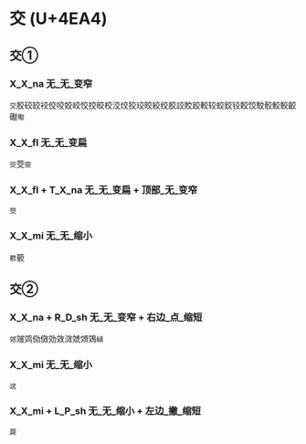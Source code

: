 # 交 (U+4EA4)

## 交①

### X_X_na 无_无_变窄
`交`㬵䂭䍊䘨佼咬姣峧恔挍晈校洨烄狡珓皎絞绞胶詨賋跤較较蛟鉸铰餃饺駮骹鮫鲛齩礮`㘐`

### X_X_fl 无_无_变扁
`㝔`茭`窔`

### X_X_fl + T_X_na 无_无_变扁 + 顶部_无_变窄
`筊`

### X_X_mi 无_无_缩小
`䉰`䕧

## 交②

### X_X_na + R_D_sh 无_无_变窄 + 右边_点_缩短
`郊`㿰䴔俲傚効效滧虠頝鵁`纐`

### X_X_mi 无_无_缩小
`䢒`

### X_X_mi + L_P_sh 无_无_缩小 + 左边_撇_缩短
`㼎`
